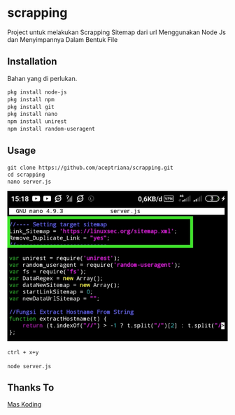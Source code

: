 # scrapping
Project untuk melakukan Scrapping Sitemap dari url Menggunakan Node Js dan Menyimpannya Dalam Bentuk File

## Installation

Bahan yang di perlukan.

```bash
pkg install node-js
pkg install npm
pkg install git 
pkg install nano
npm install unirest
npm install random-useragent
```

## Usage

```
git clone https://github.com/aceptriana/scrapping.git
cd scrapping
nano server.js
```
![alt text](https://github.com/aceptriana/scrapping/blob/master/image.jpg)
```
ctrl + x+y

node server.js

```

## Thanks To
[Mas Koding](https://maskodingcom)


















